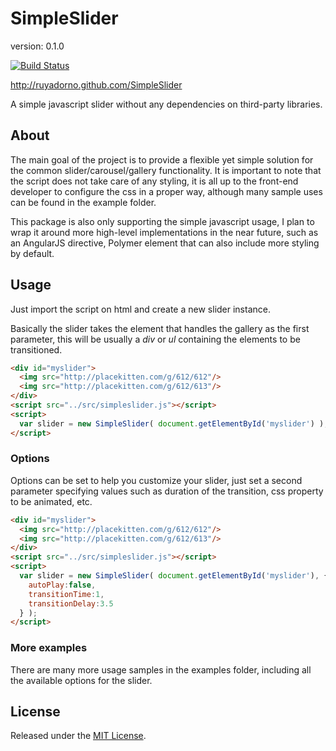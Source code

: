 SimpleSlider
============

version: 0.1.0

[![Build Status](https://travis-ci.org/ruyadorno/SimpleSlider.png?branch=develop)](https://travis-ci.org/ruyadorno/SimpleSlider)

http://ruyadorno.github.com/SimpleSlider

A simple javascript slider without any dependencies on third-party libraries.


## About ##

The main goal of the project is to provide a flexible yet simple solution for the common slider/carousel/gallery functionality. It is important to note that the script does not take care of any styling, it is all up to the front-end developer to configure the css in a proper way, although many sample uses can be found in the example folder.

This package is also only supporting the simple javascript usage, I plan to wrap it around more high-level implementations in the near future, such as an AngularJS directive, Polymer element that can also include more styling by default.


## Usage ##

Just import the script on html and create a new slider instance.

Basically the slider takes the element that handles the gallery as the first parameter, this will be usually a *div* or *ul* containing the elements to be transitioned.

```html
<div id="myslider">
  <img src="http://placekitten.com/g/612/612"/>
  <img src="http://placekitten.com/g/612/613"/>
</div>
<script src="../src/simpleslider.js"></script>
<script>
  var slider = new SimpleSlider( document.getElementById('myslider') );
</script>
```

### Options

Options can be set to help you customize your slider, just set a second parameter specifying values such as duration of the transition, css property to be animated, etc.

```html
<div id="myslider">
  <img src="http://placekitten.com/g/612/612"/>
  <img src="http://placekitten.com/g/612/613"/>
</div>
<script src="../src/simpleslider.js"></script>
<script>
  var slider = new SimpleSlider( document.getElementById('myslider'), {
    autoPlay:false,
    transitionTime:1,
    transitionDelay:3.5
  } );
</script>
```


### More examples

There are many more usage samples in the examples folder, including all the available options for the slider.


## License ##

Released under the [MIT License](http://www.opensource.org/licenses/mit-license.php).

